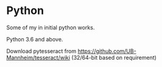 # Python

Some of my in initial python works.

Python 3.6 and above.

Download pytesseract from https://github.com/UB-Mannheim/tesseract/wiki (32/64-bit based on requirement)
